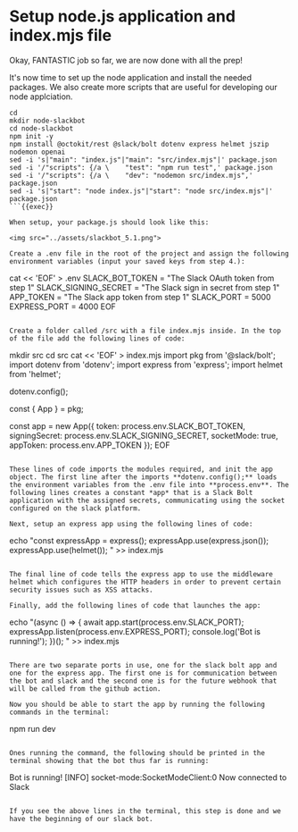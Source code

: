 # Setup node.js application and index.mjs file

Okay, FANTASTIC job so far, we are now done with all the prep!

It's now time to set up the node application and install the needed packages. We also create more scripts that are useful for developing our node applciation.

```
cd
mkdir node-slackbot
cd node-slackbot
npm init -y
npm install @octokit/rest @slack/bolt dotenv express helmet jszip nodemon openai
sed -i 's|"main": "index.js"|"main": "src/index.mjs"|' package.json
sed -i '/"scripts": {/a \    "test": "npm run test",' package.json
sed -i '/"scripts": {/a \    "dev": "nodemon src/index.mjs",' package.json
sed -i 's|"start": "node index.js"|"start": "node src/index.mjs"|' package.json
```{{exec}}

When setup, your package.js should look like this:

<img src="../assets/slackbot_5.1.png">

Create a .env file in the root of the project and assign the following environment variables (input your saved keys from step 4.):

```
cat << 'EOF' > .env
SLACK_BOT_TOKEN = "The Slack OAuth token from step 1"
SLACK_SIGNING_SECRET = "The Slack sign in secret from step 1"
APP_TOKEN = "The Slack app token from step 1"
SLACK_PORT = 5000
EXPRESS_PORT = 4000
EOF
```{{exec}}

Create a folder called /src with a file index.mjs inside. In the top of the file add the following lines of code:

```
mkdir src
cd src
cat << 'EOF' > index.mjs
import pkg from '@slack/bolt';
import dotenv from 'dotenv';
import express from 'express';
import helmet from 'helmet';

dotenv.config();

const { App } = pkg;

const app = new App({
    token: process.env.SLACK_BOT_TOKEN,
    signingSecret: process.env.SLACK_SIGNING_SECRET,
    socketMode: true,
    appToken: process.env.APP_TOKEN
});
EOF
```{{exec}}

These lines of code imports the modules required, and init the app object. The first line after the imports **dotenv.config();** loads the environment variables from the .env file into **process.env**. The following lines creates a constant *app* that is a Slack Bolt application with the assigned secrets, communicating using the socket configured on the slack platform.

Next, setup an express app using the following lines of code:
```
echo "const expressApp = express();
expressApp.use(express.json());
expressApp.use(helmet());
" >> index.mjs
```{{exec}}

The final line of code tells the express app to use the middleware helmet which configures the HTTP headers in order to prevent certain security issues such as XSS attacks.

Finally, add the following lines of code that launches the app:

```
echo "(async () => {
    await app.start(process.env.SLACK_PORT);
    expressApp.listen(process.env.EXPRESS_PORT);
    console.log('Bot is running!');
})();
" >> index.mjs
```{{exec}}

There are two separate ports in use, one for the slack bolt app and one for the express app. The first one is for communication between the bot and slack and the second one is for the future webhook that will be called from the github action.

Now you should be able to start the app by running the following commands in the terminal:

```
npm run dev
```{{exec}}

Ones running the command, the following should be printed in the terminal showing that the bot thus far is running:
```
Bot is running!
[INFO]  socket-mode:SocketModeClient:0 Now connected to Slack
``` 

If you see the above lines in the terminal, this step is done and we have the beginning of our slack bot.

